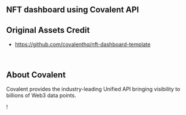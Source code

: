## NFT dashboard using Covalent API


## Original Assets Credit

- https://github.com/covalenthq/nft-dashboard-template

&nbsp;
## About Covalent
Covalent provides the industry-leading Unified API bringing visibility to billions of Web3 data points. 

!

